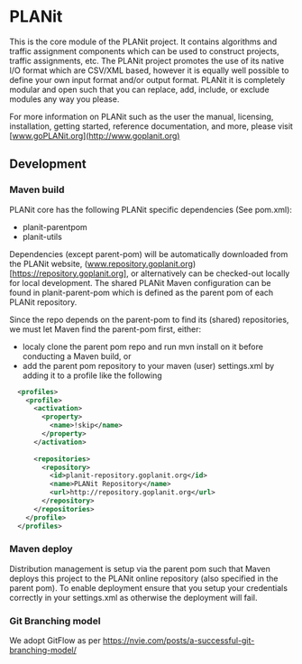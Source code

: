 # PLANit

This is the core module of the PLANit project. It contains algorithms and traffic assignment components which can be used to construct projects, traffic assignments, etc. The PLANit project promotes the use of its native I/O format which are CSV/XML based, however it is equally well possible to define your own input format and/or output format. PLANit it is completely modular and open such that you can replace, add, include, or exclude modules any way you please. 

For more information on PLANit such as the user the manual, licensing, installation, getting started, reference documentation, and more, please visit [www.goPLANit.org](http://www.goplanit.org)


## Development

### Maven build

PLANit core has the following PLANit specific dependencies (See pom.xml):

* planit-parentpom
* planit-utils

Dependencies (except parent-pom) will be automatically downloaded from the PLANit website, (www.repository.goplanit.org)[https://repository.goplanit.org], or alternatively can be checked-out locally for local development. The shared PLANit Maven configuration can be found in planit-parent-pom which is defined as the parent pom of each PLANit repository.

Since the repo depends on the parent-pom to find its (shared) repositories, we must let Maven find the parent-pom first, either:

* localy clone the parent pom repo and run mvn install on it before conducting a Maven build, or
* add the parent pom repository to your maven (user) settings.xml by adding it to a profile like the following

```xml
  <profiles>
    <profile>
      <activation>
        <property>
          <name>!skip</name>
        </property>
      </activation>
    
      <repositories>
        <repository>
          <id>planit-repository.goplanit.org</id>
          <name>PLANit Repository</name>
          <url>http://repository.goplanit.org</url>
        </repository>     
      </repositories>
    </profile>
  </profiles>
```

### Maven deploy

Distribution management is setup via the parent pom such that Maven deploys this project to the PLANit online repository (also specified in the parent pom). To enable deployment ensure that you setup your credentials correctly in your settings.xml as otherwise the deployment will fail.

### Git Branching model

We adopt GitFlow as per https://nvie.com/posts/a-successful-git-branching-model/









